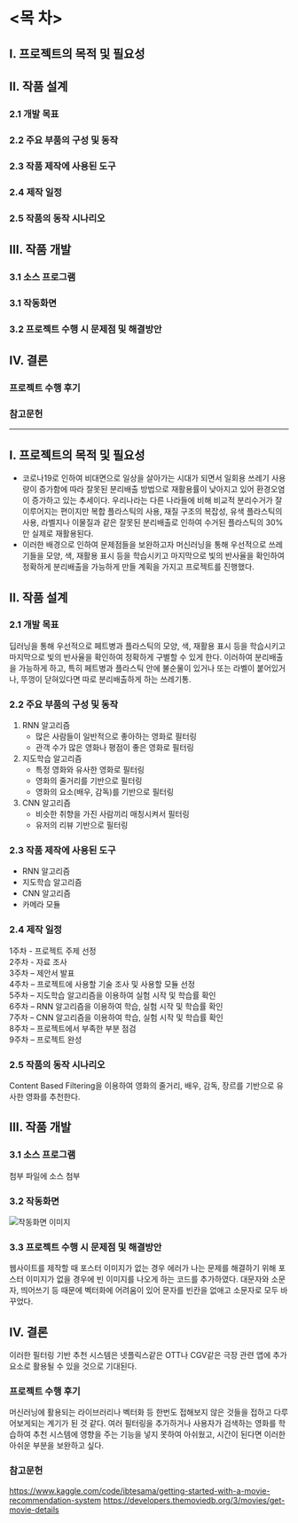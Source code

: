 # <목  차>

## Ⅰ. 프로젝트의 목적 및 필요성

## Ⅱ. 작품 설계
### 2.1 개발 목표
### 2.2 주요 부품의 구성 및 동작
### 2.3 작품 제작에 사용된 도구
### 2.4 제작 일정
### 2.5 작품의 동작 시나리오

## Ⅲ. 작품 개발
### 3.1 소스 프로그램
### 3.1 작동화면
### 3.2 프로젝트 수행 시 문제점 및 해결방안

## Ⅳ. 결론

### 프로젝트 수행 후기

### 참고문헌




--------------------------------------------------------------------------------------------------------------------------------------





## Ⅰ. 프로젝트의 목적 및 필요성
+ 코로나19로 인하여 비대면으로 일상을 살아가는 시대가 되면서 일회용 쓰레기 사용량이 증가함에 따라 잘못된 분리배출 방법으로 재활용률이 낮아지고 있어 환경오염이 증가하고 있는 추세이다. 우리나라는 다른 나라들에 비해 비교적 분리수거가 잘 이루어지는 편이지만 복합 플라스틱의 사용, 재질 구조의 복잡성, 유색 플라스틱의 사용, 라벨지나 이물질과 같은 잘못된 분리배출로 인하여 수거된 플라스틱의 30%만 실제로 재활용된다.
+ 이러한 배경으로 인하여 문제점들을 보완하고자 머신러닝을 통해 우선적으로 쓰레기들을 모양, 색, 재활용 표시 등을 학습시키고 마지막으로 빛의 반사율을 확인하여 정확하게 분리배출을 가능하게 만들 계획을 가지고 프로젝트를 진행했다.

## Ⅱ. 작품 설계
### 2.1 개발 목표
 딥러닝을 통해 우선적으로 페트병과 플라스틱의 모양, 색, 재활용 표시 등을 학습시키고 마지막으로 빛의 반사율을 확인하여 정확하게 구별할 수 있게 한다. 이러하여 분리배출을 가능하게 하고, 특히 페트병과 플라스틱 안에 불순물이 있거나 또는 라벨이 붙어있거나, 뚜껑이 닫혀있다면 따로 분리배출하게 하는 쓰레기통.

### 2.2 주요 부품의 구성 및 동작
 1. RNN 알고리즘
       - 많은 사람들이 일반적으로 좋아하는 영화로 필터링
       - 관객 수가 많은 영화나 평점이 좋은 영화로 필터링
 2. 지도학습 알고리즘
       - 특정 영화와 유사한 영화로 필터링
       - 영화의 줄거리를 기반으로 필터링
       - 영화의 요소(배우, 감독)를 기반으로 필터링
 3. CNN 알고리즘
       - 비슷한 취향을 가진 사람끼리 매칭시켜서 필터링
       - 유저의 리뷰 기반으로 필터링

### 2.3 작품 제작에 사용된 도구
- RNN 알고리즘
- 지도학습 알고리즘
- CNN 알고리즘
- 카메라 모듈

### 2.4 제작 일정
1주차 - 프로젝트 주제 선정  
2주차 - 자료 조사  
3주차 – 제안서 발표  
4주차 – 프로젝트에 사용할 기술 조사 및 사용할 모듈 선정  
5주차 – 지도학습 알고리즘을 이용하여 실험 시작 및 학습률 확인  
6주차 – RNN 알고리즘을 이용하여 학습, 실험 시작 및 학습률 확인  
7주차 – CNN 알고리즘을 이용하여 학습, 실험 시작 및 학습률 확인  
8주차 – 프로젝트에서 부족한 부분 점검  
9주차 – 프로젝트 완성

### 2.5 작품의 동작 시나리오
Content Based Filtering을 이용하여 영화의 줄거리, 배우, 감독, 장르를 기반으로 유사한 영화를 추천한다.

## Ⅲ. 작품 개발
### 3.1 소스 프로그램
첨부 파일에 소스 첨부

### 3.2 작동화면
![작동화면 이미지](https://i.esdrop.com/d/f/3X5MiUW5Gr/lV3fvTUVny.png)

### 3.3 프로젝트 수행 시 문제점 및 해결방안
웹사이트를 제작할 때 포스터 이미지가 없는 경우 에러가 나는 문제를 해결하기 위해 포스터 이미지가 없을 경우에 빈 이미지를 나오게 하는 코드를 추가하였다.
대문자와 소문자, 띄어쓰기 등 때문에 벡터화에 어려움이 있어 문자를 빈칸을 없애고 소문자로 모두 바꾸었다.

## Ⅳ. 결론
이러한 필터링 기반 추천 시스템은 넷플릭스같은 OTT나 CGV같은 극장 관련 앱에 추가 요소로 활용될 수 있을 것으로 기대된다.

### 프로젝트 수행 후기
머신러닝에 활용되는 라이브러리나 벡터화 등 한번도 접해보지 않은 것들을 접하고 다루어보게되는 계기가 된 것 같다.
여러 필터링을 추가하거나 사용자가 검색하는 영화를 학습하여 추천 시스템에 영향을 주는 기능을 넣지 못하여 아쉬웠고, 시간이 된다면 이러한 아쉬운 부분을 보완하고 싶다.


### 참고문헌
https://www.kaggle.com/code/ibtesama/getting-started-with-a-movie-recommendation-system
https://developers.themoviedb.org/3/movies/get-movie-details
